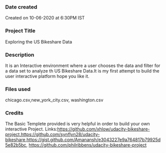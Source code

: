 ### Date created
Created on 10-06-2020 at 6:30PM IST

### Project Title
Exploring the US Bikeshare Data

### Description
It is an Interactive environment where a user chooses the data and filter for a data set to analyze th US Bikeshare Data.It is my first attempt to build the user interactive platform hope you like it.

### Files used
chicago.csv,new_york_city.csv, washington.csv

### Credits
The Basic Templete provided is very helpful in order to build your own interactive Project.
Links:https://github.com/xhlow/udacity-bikeshare-project,https://github.com/synflyn28/udacity-bikeshare,https://gist.github.com/Amanansh/e3043227e9a764817b79925d5e82b5bc, https://github.com/philribbens/udacity-bikeshare-project


